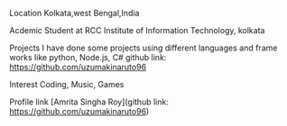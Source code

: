 Location
Kolkata,west Bengal,India

Acdemic
Student at RCC Institute of Information Technology, kolkata 

Projects
I have done some projects using different languages and frame works like python, Node.js, C#
github link: https://github.com/uzumakinaruto96

Interest
Coding, Music, Games 

Profile link
[Amrita Singha Roy](github link: https://github.com/uzumakinaruto96)